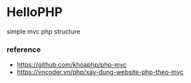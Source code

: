 # HelloPHP
simple mvc php structure

### reference 
- https://github.com/khoaphp/php-mvc
- https://vncoder.vn/php/xay-dung-website-php-theo-mvc
